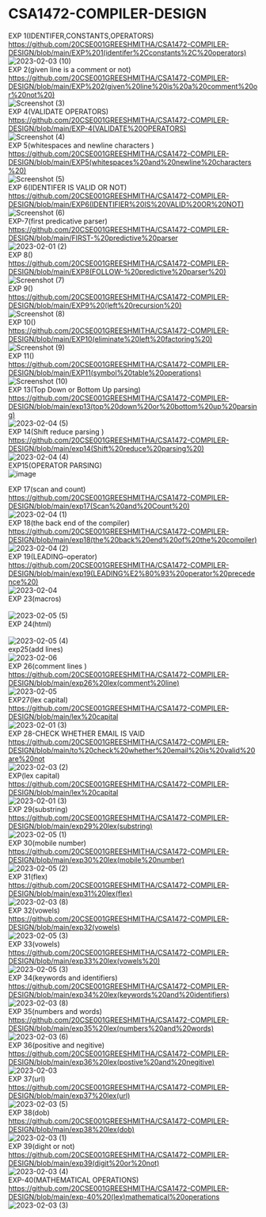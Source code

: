# CSA1472-COMPILER-DESIGN 
EXP 1(IDENTIFER,CONSTANTS,OPERATORS)<br>
https://github.com/20CSE001GREESHMITHA/CSA1472-COMPILER-DESIGN/blob/main/EXP%201(identifer%2Cconstants%2C%20operators)<br>
![2023-02-03 (10)](https://user-images.githubusercontent.com/114045813/216751103-191f42a1-64ca-46af-a8f6-7b23d7217084.png)
<br>
EXP 2(given line is a comment or not)<br>
https://github.com/20CSE001GREESHMITHA/CSA1472-COMPILER-DESIGN/blob/main/EXP%202(given%20line%20is%20a%20comment%20or%20not%20)<br>
![Screenshot (3)](https://user-images.githubusercontent.com/114045813/216751600-96e135d8-20d7-43ce-9f45-46693f9cfcc0.png)
<br>
EXP 4(VALIDATE OPERATORS)<br>
https://github.com/20CSE001GREESHMITHA/CSA1472-COMPILER-DESIGN/blob/main/EXP-4(VALIDATE%20OPERATORS)<br>
![Screenshot (4)](https://user-images.githubusercontent.com/114045813/216751638-638378d3-d30d-4e77-b7a4-f63c50af2f9b.png)
<br>
EXP 5(whitespaces and newline characters )<br>
https://github.com/20CSE001GREESHMITHA/CSA1472-COMPILER-DESIGN/blob/main/EXP5(whitespaces%20and%20newline%20characters%20)<br>
![Screenshot (5)](https://user-images.githubusercontent.com/114045813/216751655-a3d61a72-173f-4bc6-9823-1a8b91c21e13.png)
<br>
EXP 6(IDENTIFER IS VALID OR NOT)<br>
https://github.com/20CSE001GREESHMITHA/CSA1472-COMPILER-DESIGN/blob/main/EXP6(IDENTIFIER%20IS%20VALID%20OR%20NOT)<br>
![Screenshot (6)](https://user-images.githubusercontent.com/114045813/216751746-79ed2619-1b01-4b7b-9757-b561b397b247.png)
<br>
EXP-7(first predicative parser) <br>
https://github.com/20CSE001GREESHMITHA/CSA1472-COMPILER-DESIGN/blob/main/FIRST-%20predictive%20parser <br>
![2023-02-01 (2)](https://user-images.githubusercontent.com/114045813/216750029-4f41a46e-0924-4029-813e-6c4ad8f48d5e.png) <br>
EXP 8()<br>
https://github.com/20CSE001GREESHMITHA/CSA1472-COMPILER-DESIGN/blob/main/EXP8(FOLLOW-%20predictive%20parser%20)
<br>
![Screenshot (7)](https://user-images.githubusercontent.com/114045813/216752038-b6fa8fde-7c62-4863-a806-7ef1734e7a73.png)
<br>
EXP 9()<br>
https://github.com/20CSE001GREESHMITHA/CSA1472-COMPILER-DESIGN/blob/main/EXP9%20(left%20recursion%20)
<br>
![Screenshot (8)](https://user-images.githubusercontent.com/114045813/216752048-0f5f7718-4285-4ca1-915c-91d5f8b976d4.png)
<br>
EXP 10()<br>
https://github.com/20CSE001GREESHMITHA/CSA1472-COMPILER-DESIGN/blob/main/EXP10(eliminate%20left%20factoring%20)<br>
![Screenshot (9)](https://user-images.githubusercontent.com/114045813/216752063-365e81fc-1092-449d-b14b-5391de945d93.png)
<br>
EXP 11()<br>
https://github.com/20CSE001GREESHMITHA/CSA1472-COMPILER-DESIGN/blob/main/EXP11(symbol%20table%20operations)<br>
![Screenshot (10)](https://user-images.githubusercontent.com/114045813/216752080-85157695-c549-46d8-aabb-19e5a53eae91.png)
<br>
EXP 13(Top Down or Bottom Up parsing)<br>
https://github.com/20CSE001GREESHMITHA/CSA1472-COMPILER-DESIGN/blob/main/exp13(top%20down%20or%20bottom%20up%20parsing)<br>
![2023-02-04 (5)](https://user-images.githubusercontent.com/114045813/216758645-4380b867-cd17-4427-b00f-50e285b5716d.png)
<br>
EXP 14(Shift reduce parsing )<br>
https://github.com/20CSE001GREESHMITHA/CSA1472-COMPILER-DESIGN/blob/main/exp14(Shift%20reduce%20parsing%20)
<br>
![2023-02-04 (4)](https://user-images.githubusercontent.com/114045813/216758093-64e63834-b591-408e-860b-e87967ada837.png)
<br>
EXP15(OPERATOR PARSING)<br>
![image](https://user-images.githubusercontent.com/114045813/216890743-fba22653-05af-4332-9300-4544baee7ea3.png)<br>

EXP 17(scan and count)<br>
https://github.com/20CSE001GREESHMITHA/CSA1472-COMPILER-DESIGN/blob/main/exp17(Scan%20and%20Count%20)
<br>
![2023-02-04 (1)](https://user-images.githubusercontent.com/114045813/216758072-2076c43f-8c0c-4453-94b7-1ec23ba59860.png)
<br>
EXP 18(the back end of the compiler)<br>
https://github.com/20CSE001GREESHMITHA/CSA1472-COMPILER-DESIGN/blob/main/exp18(the%20back%20end%20of%20the%20compiler)
<br>
![2023-02-04 (2)](https://user-images.githubusercontent.com/114045813/216758137-f650e169-6e80-4e0c-a250-4f4bc55ce6fb.png)
<br>
EXP 19(LEADING–operator)<br>
https://github.com/20CSE001GREESHMITHA/CSA1472-COMPILER-DESIGN/blob/main/exp19(LEADING%E2%80%93%20operator%20precedence%20)
<br>
![2023-02-04](https://user-images.githubusercontent.com/114045813/216758119-0f0f9a98-5658-4821-9b81-17e0ed57f156.png)
<br>
EXP 23(macros)<br>
<br>
![2023-02-05 (5)](https://user-images.githubusercontent.com/114045813/216824766-8b76802a-2cc4-4b80-8f9c-2559a5ffe3de.png)
<br>
EXP 24(html)<br>
<br>
![2023-02-05 (4)](https://user-images.githubusercontent.com/114045813/216824519-fb2ee173-4738-4043-9839-5acef896ed7a.png)
<br>
exp25(add lines)<br>
![2023-02-06](https://user-images.githubusercontent.com/114045813/216890982-ad50568a-38e6-40f8-b92a-759874f57779.png)<br>
EXP 26(comment lines )<br>
https://github.com/20CSE001GREESHMITHA/CSA1472-COMPILER-DESIGN/blob/main/exp26%20lex(comment%20line)<br>
![2023-02-05](https://user-images.githubusercontent.com/114045813/216823374-4b8e74d0-1783-48e6-985a-1219a49807e2.png)
<br>
EXP27(lex capital)<br>
https://github.com/20CSE001GREESHMITHA/CSA1472-COMPILER-DESIGN/blob/main/lex%20capital<br>
![2023-02-01 (3)](https://user-images.githubusercontent.com/114045813/216750409-7f556c96-da4b-43fd-9703-76f4bbe67662.png)<br>
EXP 28-CHECK WHETHER EMAIL IS VAID <br>
https://github.com/20CSE001GREESHMITHA/CSA1472-COMPILER-DESIGN/blob/main/to%20check%20whether%20email%20is%20valid%20are%20not <br>
![2023-02-03 (2)](https://user-images.githubusercontent.com/114045813/216750125-2bb2d523-6a90-49c7-8085-575f832fb0bf.png) <br>
EXP(lex capital)<br>
https://github.com/20CSE001GREESHMITHA/CSA1472-COMPILER-DESIGN/blob/main/lex%20capital<br>
![2023-02-01 (3)](https://user-images.githubusercontent.com/114045813/216750409-7f556c96-da4b-43fd-9703-76f4bbe67662.png)<br>
EXP 29(substring)<br>
https://github.com/20CSE001GREESHMITHA/CSA1472-COMPILER-DESIGN/blob/main/exp29%20lex(substring)
<br>
![2023-02-05 (1)](https://user-images.githubusercontent.com/114045813/216823243-704ad58b-fe7f-44c7-a786-e32bb56b080a.png)
<br>
EXP 30(mobile number)<br>
https://github.com/20CSE001GREESHMITHA/CSA1472-COMPILER-DESIGN/blob/main/exp30%20lex(mobile%20number)
<br>
![2023-02-05 (2)](https://user-images.githubusercontent.com/114045813/216823251-b9bde7fe-b213-4800-a2d3-271bd166f200.png)
<br>
EXP 31(flex)<br>
https://github.com/20CSE001GREESHMITHA/CSA1472-COMPILER-DESIGN/blob/main/exp31%20lex(flex)<br>
![2023-02-03 (8)](https://user-images.githubusercontent.com/114045813/216823193-1db803bb-fba1-459f-bd2c-e7438ecf58d6.png)<br>
EXP 32(vowels)<br>
https://github.com/20CSE001GREESHMITHA/CSA1472-COMPILER-DESIGN/blob/main/exp32(vowels)<br>
![2023-02-05 (3)](https://user-images.githubusercontent.com/114045813/216823999-1f9862b1-c92a-4e43-943d-137a8ad2ac41.png)
<br>
EXP 33(vowels)<br>
https://github.com/20CSE001GREESHMITHA/CSA1472-COMPILER-DESIGN/blob/main/exp33%20lex(vowels%20)
<br>
![2023-02-05 (3)](https://user-images.githubusercontent.com/114045813/216823996-13b3d55e-831d-433d-bffa-ad965b04f41b.png)
<br>
EXP 34(keywords and identifiers)<br>
https://github.com/20CSE001GREESHMITHA/CSA1472-COMPILER-DESIGN/blob/main/exp34%20lex(keywords%20and%20identifiers)<br>
![2023-02-03 (8)](https://user-images.githubusercontent.com/114045813/216823193-1db803bb-fba1-459f-bd2c-e7438ecf58d6.png)
<br>
EXP 35(numbers and words)<br>
https://github.com/20CSE001GREESHMITHA/CSA1472-COMPILER-DESIGN/blob/main/exp35%20lex(numbers%20and%20words)<br>
![2023-02-03 (6)](https://user-images.githubusercontent.com/114045813/216823152-85b4069f-a317-41e0-be08-61779ebb9d82.png)
<br>
EXP 36(positive and negitive)<br>
https://github.com/20CSE001GREESHMITHA/CSA1472-COMPILER-DESIGN/blob/main/exp36%20lex(postive%20and%20negitive)<br>
![2023-02-03](https://user-images.githubusercontent.com/114045813/216822917-8bcb2d9d-b33a-4778-9dbd-02b783ae0e86.png)
<br>
EXP 37(url)<br>
https://github.com/20CSE001GREESHMITHA/CSA1472-COMPILER-DESIGN/blob/main/exp37%20lex(url)
<br>
![2023-02-03 (5)](https://user-images.githubusercontent.com/114045813/216823133-78680916-4b12-42dd-bac5-c674fb1f9cd0.png)
<br>
EXP 38(dob)<br>
https://github.com/20CSE001GREESHMITHA/CSA1472-COMPILER-DESIGN/blob/main/exp38%20lex(dob)<br>
![2023-02-03 (1)](https://user-images.githubusercontent.com/114045813/216825589-c81e9591-a247-480d-8962-acd422239df9.png)
<br>
EXP 39(dight or not)<br>
https://github.com/20CSE001GREESHMITHA/CSA1472-COMPILER-DESIGN/blob/main/exp39(digit%20or%20not)
<br>
![2023-02-03 (4)](https://user-images.githubusercontent.com/114045813/216823114-3b9a2db4-4648-4e03-b574-24e63d6ff8fd.png)
<br>
EXP-40(MATHEMATICAL OPERATIONS)<br>
https://github.com/20CSE001GREESHMITHA/CSA1472-COMPILER-DESIGN/blob/main/exp-40%20(lex)mathematical%20operations<br>
![2023-02-03 (3)](https://user-images.githubusercontent.com/114045813/216750739-3a68f030-5341-436d-ac59-c27d23459798.png)<br>

